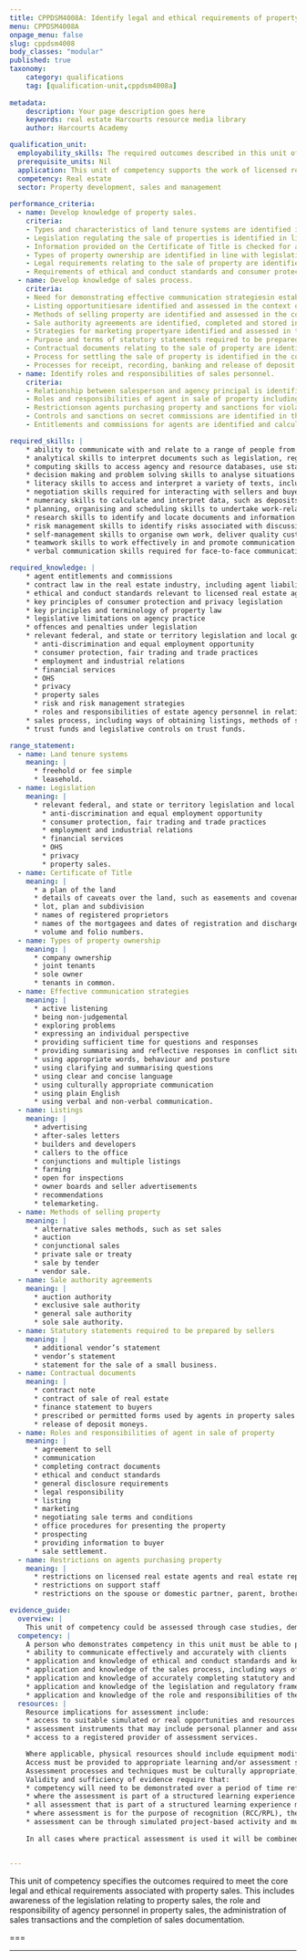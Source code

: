 ```yaml
---
title: CPPDSM4008A: Identify legal and ethical requirements of property sales to complete work
menu: CPPDSM4008A
onpage_menu: false
slug: cppdsm4008
body_classes: "modular"
published: true
taxonomy:
	category: qualifications
	tag: [qualification-unit,cppdsm4008a]
	
metadata:
    description: Your page description goes here
    keywords: real estate Harcourts resource media library
    author: Harcourts Academy

qualification_unit:
  employability_skills: The required outcomes described in this unit of competency contain applicable facets of employability skills. The Employability Skills Summary of the qualification in which this unit of competency is packaged, will assist in identifying employability skills requirements.
  prerequisite_units: Nil
  application: This unit of competency supports the work of licensed real estate agents and real estate representatives involved in property sales. It addresses the requirements for licensed real estate agents and real estate representatives to be able to identify and explain relevant legislation, roles, responsibility and documentation.
  competency: Real estate
  sector: Property development, sales and management
  
performance_criteria:
  - name: Develop knowledge of property sales.
    criteria:
    - Types and characteristics of land tenure systems are identified in line with legislation.
    - Legislation regulating the sale of properties is identified in line with agency practice.
    - Information provided on the Certificate of Title is checked for accuracy against the agency agreement.
    - Types of property ownership are identified in line with legislation.
    - Legal requirements relating to the sale of property are identified and interpreted in line with legislation and agency requirements.
    - Requirements of ethical and conduct standards and consumer protection and privacy legislation in relation to the sale of property are identified in line with legislative requirements and agency practice.
  - name: Develop knowledge of sales process.
    criteria:
    - Need for demonstrating effective communication strategiesin establishing rapport with clients, determining client needs, providing accurate advice, addressing client concerns and dealing with conflict is identified in line with agency practice.
    - Listing opportunitiesare identified and assessed in the context of legislative requirements and agency practice.
    - Methods of selling property are identified and assessed in the context of legislative requirements and agency practice.
    - Sale authority agreements are identified, completed and stored in line with legislative requirements and agency practice.
    - Strategies for marketing propertyare identified and assessed in the context of legislative requirements and agency practice.
    - Purpose and terms of statutory statements required to be prepared by sellers for the sale of property and businessesare identified and interpreted in the context of legislative requirements and agency practice.
    - Contractual documents relating to the sale of property are identified, interpreted, completed and stored in line with legislative requirements and agency practice.
    - Process for settling the sale of property is identified in the context of legislative requirements and agency practice.
    - Processes for receipt, recording, banking and release of deposit moneys are identified in the context of legislative requirements and agency practice.
  - name: Identify roles and responsibilities of sales personnel.
    criteria:
    - Relationship between salesperson and agency principal is identified in the context of legislative requirements and agency practice.
    - Roles and responsibilities of agent in sale of property including general disclosure requirements are identified, interpreted and assessed in the context of legislative requirements and agency practice.
    - Restrictionson agents purchasing property and sanctions for violations of restrictions are identified, interpreted and complied with in line with legislative requirements and agency practice.
    - Controls and sanctions on secret commissions are identified in the context of legislative requirements and agency practice.
    - Entitlements and commissions for agents are identified and calculated in the context of legislative requirements and agency practice.

required_skills: |
    * ability to communicate with and relate to a range of people from diverse social, economic and cultural backgrounds and with varying physical and mental abilities
    * analytical skills to interpret documents such as legislation, regulations, contracts, contract notes, sale authority documents and Certificates of Title
    * computing skills to access agency and resource databases, use standard software packages, send and receive emails, access the internet and web pages, and complete and lodge standard documents online
    * decision making and problem solving skills to analyse situations and make decisions associated with the sale of property
    * literacy skills to access and interpret a variety of texts, including contracts; prepare general information and papers; prepare formal and informal letters, reports and applications; and complete prescribed forms
    * negotiation skills required for interacting with sellers and buyers
    * numeracy skills to calculate and interpret data, such as deposits, entitlements and commissions
    * planning, organising and scheduling skills to undertake work-related tasks, such as preparing correspondence, organising deposits and arranging property inspections
    * research skills to identify and locate documents and information relating to the sale of property
    * risk management skills to identify risks associated with discussing sale and purchase options with sellers and buyers
    * self-management skills to organise own work, deliver quality customer service and effectively manage competing demands
    * teamwork skills to work effectively in and promote communication between sales, property management and administrative teams in an agency environment
    * verbal communication skills required for face-to-face communication with real estate sellers and buyers.

required_knowledge: |
    * agent entitlements and commissions
    * contract law in the real estate industry, including agent liability for breach of contract and negligence
    * ethical and conduct standards relevant to licensed real estate agents and real estate representatives
    * key principles of consumer protection and privacy legislation
    * key principles and terminology of property law
    * legislative limitations on agency practice
    * offences and penalties under legislation
    * relevant federal, and state or territory legislation and local government regulations relating to:
      * anti-discrimination and equal employment opportunity
      * consumer protection, fair trading and trade practices
      * employment and industrial relations
      * financial services
      * OHS
      * privacy
      * property sales
      * risk and risk management strategies
      * roles and responsibilities of estate agency personnel in relation to the sale of property
    * sales process, including ways of obtaining listings, methods of selling property, strategies for marketing property, and the process for settling the sale of property
    * trust funds and legislative controls on trust funds.

range_statement:
  - name: Land tenure systems
    meaning: |
      * freehold or fee simple
      * leasehold.
  - name: Legislation
    meaning: |
      * relevant federal, and state or territory legislation and local government regulations relating to:
        * anti-discrimination and equal employment opportunity
        * consumer protection, fair trading and trade practices
        * employment and industrial relations
        * financial services
        * OHS
        * privacy
        * property sales.
  - name: Certificate of Title
    meaning: |
      * a plan of the land
      * details of caveats over the land, such as easements and covenants
      * lot, plan and subdivision
      * names of registered proprietors
      * names of the mortgagees and dates of registration and discharge
      * volume and folio numbers.
  - name: Types of property ownership
    meaning: |
      * company ownership
      * joint tenants
      * sole owner
      * tenants in common.
  - name: Effective communication strategies
    meaning: |
      * active listening
      * being non-judgemental
      * exploring problems
      * expressing an individual perspective
      * providing sufficient time for questions and responses
      * providing summarising and reflective responses in conflict situations
      * using appropriate words, behaviour and posture
      * using clarifying and summarising questions
      * using clear and concise language
      * using culturally appropriate communication
      * using plain English
      * using verbal and non-verbal communication.
  - name: Listings
    meaning: |
      * advertising
      * after-sales letters
      * builders and developers
      * callers to the office
      * conjunctions and multiple listings
      * farming
      * open for inspections
      * owner boards and seller advertisements
      * recommendations
      * telemarketing.
  - name: Methods of selling property
    meaning: |
      * alternative sales methods, such as set sales
      * auction
      * conjunctional sales
      * private sale or treaty
      * sale by tender
      * vendor sale.
  - name: Sale authority agreements
    meaning: |
      * auction authority
      * exclusive sale authority
      * general sale authority
      * sole sale authority.
  - name: Statutory statements required to be prepared by sellers
    meaning: |
      * additional vendor’s statement
      * vendor’s statement
      * statement for the sale of a small business.
  - name: Contractual documents
    meaning: |
      * contract note
      * contract of sale of real estate
      * finance statement to buyers
      * prescribed or permitted forms used by agents in property sales
      * release of deposit moneys.
  - name: Roles and responsibilities of agent in sale of property
    meaning: |
      * agreement to sell
      * communication
      * completing contract documents
      * ethical and conduct standards
      * general disclosure requirements
      * legal responsibility
      * listing
      * marketing
      * negotiating sale terms and conditions
      * office procedures for presenting the property
      * prospecting
      * providing information to buyer
      * sale settlement.
  - name: Restrictions on agents purchasing property
    meaning: |
      * restrictions on licensed real estate agents and real estate representatives
      * restrictions on support staff
      * restrictions on the spouse or domestic partner, parent, brother, sister or child of licensed real estate agents or real estate representatives.

evidence_guide:
  overview: |
    This unit of competency could be assessed through case studies, demonstrations, practical exercises and targeted written (including alternative formats where necessary) or verbal questioning relating to the legal and ethical requirements of property sales. The case studies, demonstration and questioning would include collecting evidence of the candidate’s knowledge and application of ethical standards and relevant federal, and state or territory legislation and regulations. This assessment may be carried out in a simulated or workplace environment.
  competency: |
    A person who demonstrates competency in this unit must be able to provide evidence of:
    * ability to communicate effectively and accurately with clients
    * application and knowledge of ethical and conduct standards and key principles of consumer protection and privacy in relation to the sale of  property
    * application and knowledge of the sales process, including ways of obtaining listings, methods of selling property, strategies for marketing property, and the process for settling the sale of property
    * application and knowledge of accurately completing statutory and agency sales documentation, including authorities and contracts
    * application and knowledge of the legislation and regulatory framework relevant to the sale of property
    * application and knowledge of the role and responsibilities of the agent in the sale of property, including the legislative restrictions on agents purchasing property and the controls and sanctions associated with secret commissions.
  resources: |
    Resource implications for assessment include:
    * access to suitable simulated or real opportunities and resources to demonstrate competence
    * assessment instruments that may include personal planner and assessment record book
    * access to a registered provider of assessment services.

    Where applicable, physical resources should include equipment modified for people with disabilities.
    Access must be provided to appropriate learning and/or assessment support when required.
    Assessment processes and techniques must be culturally appropriate, and appropriate to the language and literacy capacity of the candidate and the work being performed.
    Validity and sufficiency of evidence require that:
    * competency will need to be demonstrated over a period of time reflecting the scope of the role and the practical requirements of the workplace
    * where the assessment is part of a structured learning experience the evidence collected must relate to a number of performances assessed at different points in time and separated by further learning and practice with a decision of competence only taken at the point when the assessor has complete confidence in the person’s competence
    * all assessment that is part of a structured learning experience must include a combination of direct, indirect and supplementary evidence
    * where assessment is for the purpose of recognition (RCC/RPL), the evidence provided will need to be current and show that it represents competency demonstrated over a period of time
    * assessment can be through simulated project‑based activity and must include evidence relating to each of the elements in this unit.
    
    In all cases where practical assessment is used it will be combined with targeted questioning to assess the underpinning knowledge. Questioning will be undertaken in such a manner as is appropriate to the language and literacy levels of the candidate and any cultural issues that may affect responses to the questions, and will reflect the requirements of the competency and the work being performed.


---
```


This unit of competency specifies the outcomes required to meet the core legal and ethical requirements associated with property sales. This includes awareness of the legislation relating to property sales, the role and responsibility of agency personnel in property sales, the administration of sales transactions and the completion of sales documentation.

===


---